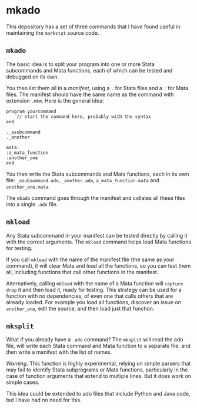 # mkado

This depository has a set of three commands that I have found useful in 
maintaining the `markstat` source code. 

## `mkado`

The basic idea is to split your program into one or more Stata subcommands
and Mata functions, each of which can be tested and debugged on its own.

You then list them all in a *manifest*, using a `.` for Stata files and
a `:` for Mata files. The manifest should have the same name as the command
with extension `.mkm`. Here is the general idea:

```
program yourcommand
	// start the command here, probably with the syntax
end

._asubcommand
._another

mata:
:a_mata_function
:another_one
end
```

You then write the Stata subcommands and Mata functions, each in its own
file: `_asubsommand.ado`, `_another.ado`, `a_mata_function.mata` and 
`another_one.mata`.

The `mkado` command goes through the manifest and collates all these files
into a single `.ado` file.
 
 ## `mkload`
 
 Any Stata subcommand in your manifest can be tested directly by calling it
 with the correct arguments.  The `mkload` command helps load Mata functions
 for testing.
 
 If you call `mkload` with the name of the manifest file (the same as your
 command), it will clear Mata and load all the functions, so you can test 
 them all, including functions that call other functions in the manifest.
 
 Alternatively, calling `mkload` with the name of a Mata function will 
 `capture drop` it and then load it, ready for testing. This strategy can 
 be used for a function with no  dependencies, of even one that calls 
 others that are already loaded. For example you load all functions, 
 discover an  issue on `another_one`, edit the source, and then load just 
 that function.
 
 ## `mksplit`
 
 What if you already have a `.ado` command? The `mksplit` will read the ado
 file, will write each Stata command and Mata function to a  separate file,
 and then write a manifest with the list of names.
 
 *Warning*. This function is highly experimental, relying on simple parsers
 that may fail to identify Stata subprograms or Mata functions, particularly 
 in the case of function arguments that extend to multiple lines. But it does
 work on simple cases.
 
This idea could be extended to ado files that include Python and Java code,
but I have had no need for this.
